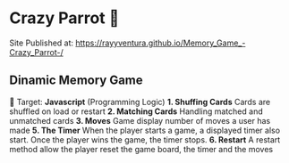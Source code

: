 # Crazy Parrot 🦜
Site Published at: https://rayyventura.github.io/Memory_Game_-Crazy_Parrot-/

## Dinamic Memory Game </br>
🎯 Target: **Javascript** (Programming Logic)
**1. Shuffing Cards**
Cards are shuffled on load or restart
**2. Matching Cards**
Handling matched and unmatched cards
**3. Moves**
Game display number of moves a user has made
**5. The Timer**
When the player starts a game, a displayed timer also start. Once the player wins the game, the timer stops.
**6. Restart**
A restart method allow the player reset the game board, the timer and the moves
